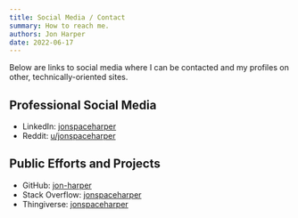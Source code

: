 ```yaml
---
title: Social Media / Contact
summary: How to reach me.
authors: Jon Harper
date: 2022-06-17
---
```


Below are links to social media where I can be contacted and my profiles on other, technically-oriented sites.

## Professional Social Media

- LinkedIn: [jonspaceharper](https://www.linkedin.com/in/jonspaceharper/)
- Reddit: [u/jonspaceharper](https://www.reddit.com/user/jonspaceharper/)

## Public Efforts and Projects

- GitHub: [jon-harper](https://github.com/jon-harper/)
- Stack Overflow: [jonspaceharper](https://stackoverflow.com/users/4732082/jonspaceharper)
- Thingiverse: [jonspaceharper](https://www.thingiverse.com/jonspaceharper/designs)

